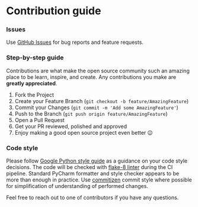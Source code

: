 # Contribution guide

### Issues

Use [GitHub Issues](https://github.com/photosynthesis-team/photosynthesis.metrics/issues) for bug reports and feature requests.


### Step-by-step guide

Contributions are what make the open source community such an amazing place to be learn, inspire, and create. 
Any contributions you make are **greatly appreciated**.

1. Fork the Project
2. Create your Feature Branch (`git checkout -b feature/AmazingFeature`)
3. Commit your Changes (`git commit -m 'Add some AmazingFeature'`)
4. Push to the Branch (`git push origin feature/AmazingFeature`)
5. Open a Pull Request
6. Get your PR reviewed, polished and approved
7. Enjoy making a good open source project even better :wink:


### Code style

Please follow [Google Python style guide](http://google.github.io/styleguide/pyguide.html) as a guidance on your code style 
decisions. The code will be checked with [flake-8 linter](http://flake8.pycqa.org/en/latest/) during the CI pipeline. 
Standard PyCharm formatter and style checker appears to be more than enough in practice. 
Use [commitizen](https://github.com/commitizen/cz-cli) commit style where possible for simplification of understanding of 
performed changes.

Feel free to reach out to one of contributors if you have any questions.